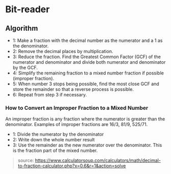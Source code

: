 # Bit-reader



## Algorithm

- 1: Make a fraction with the decimal number as the numerator and a 1 as the denominator.
- 2: Remove the decimal places by multiplication.
- 3: Reduce the fraction. Find the Greatest Common Factor (GCF) of the numerator and denominator and divide both numerator and denominator by the GCF.
- 4: Simplify the remaining fraction to a mixed number fraction if possible (improper fraction).
- 5: When number 3 stops being possible, find the most close GCF and store the remainder so that a reverse process is possible.
- 6: Repeat from step 3 if necessary.

### How to Convert an Improper Fraction to a Mixed Number

An improper fraction is any fraction where the numerator is greater than the denominator. Examples of improper fractions are 16/3, 81/9, 525/71.

- 1: Divide the numerator by the denominator
- 2: Write down the whole number result
- 3: Use the remainder as the new numerator over the denominator. This is the fraction part of the mixed number.

> source: https://www.calculatorsoup.com/calculators/math/decimal-to-fraction-calculator.php?x=0.6&r=1&action=solve
